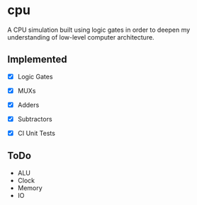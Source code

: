 # cpu

A CPU simulation built using logic gates in order to deepen my understanding of low-level computer architecture.

## Implemented

- [x] Logic Gates
- [x] MUXs
- [x] Adders
- [x] Subtractors
- [x] CI Unit Tests


## ToDo

- ALU
- Clock
- Memory
- IO
